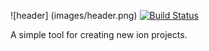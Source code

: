 ![header] (images/header.png)
[![Build Status](https://travis-ci.org/ionProject/ion_builder.svg?branch=master)](https://travis-ci.org/ionProject/ion_builder)

A simple tool for creating new ion projects.
